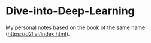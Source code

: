 # Dive-into-Deep-Learning
My personal notes based on the book of the same name (https://d2l.ai/index.html).
